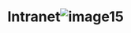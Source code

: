 # Intranet![image15](https://github.com/EimutisPapinigis/Intranet/assets/91155346/57ae13f2-c5ae-4b59-8a1c-cb98887b7074)
